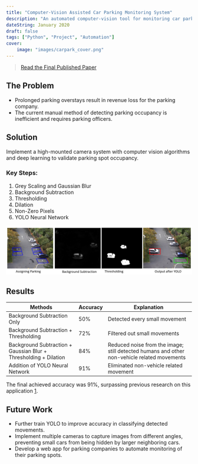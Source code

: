 ```yaml
---
title: "Computer-Vision Assisted Car Parking Monitoring System"
description: "An automated computer-vision tool for monitoring car park occupancy efficiently"
dateString: January 2020
draft: false
tags: ["Python", "Project", "Automation"]
cover:
    image: "images/carpark_cover.png"
---
```


> [Read the Final Published Paper](assets/carpark_paper.pdf)

## The Problem

- Prolonged parking overstays result in revenue loss for the parking company.
- The current manual method of detecting parking occupancy is inefficient and requires parking officers.

## Solution

Implement a high-mounted camera system with computer vision algorithms and deep learning to validate parking spot occupancy.

### Key Steps:

1. Grey Scaling and Gaussian Blur
2. Background Subtraction
3. Thresholding
4. Dilation
5. Non-Zero Pixels
6. YOLO Neural Network

![Steps](images/carpark_process.png)

## Results

| Methods                                                          | Accuracy | Explanation                                                                                      |
|------------------------------------------------------------------|----------|--------------------------------------------------------------------------------------------------|
| Background Subtraction Only                                      | 50%      | Detected every small movement                                                                    |
| Background Subtraction + Thresholding                            | 72%      | Filtered out small movements                                                                     |
| Background Subtraction + Gaussian Blur + Thresholding + Dilation | 84%      | Reduced noise from the image; still detected humans and other non-vehicle related movements      |
| Addition of YOLO Neural Network                                  | 91%      | Eliminated non-vehicle related movement                                                         |

The final achieved accuracy was 91%, surpassing previous research on this application [1](https://ieeexplore.ieee.org/document/8221062).

## Future Work

- Further train YOLO to improve accuracy in classifying detected movements.
- Implement multiple cameras to capture images from different angles, preventing small cars from being hidden by larger neighboring cars.
- Develop a web app for parking companies to automate monitoring of their parking spots.
